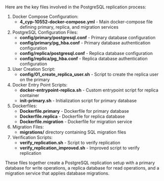 # 
Here are the key files involved in the PostgreSQL replication process:
1. Docker Compose Configuration:
    - **4_cyp-10552-docker-compose.yml** - Main docker-compose file defining primary, replica, and migration services
2. PostgreSQL Configuration Files:
    - **config/primary/postgresql.conf** - Primary database configuration
    - **config/primary/pg_hba.conf** - Primary database authentication configuration
    - **config/replica/postgresql.conf** - Replica database configuration
    - **config/replica/pg_hba.conf** - Replica database authentication configuration
3. User Creation Script:
    - **config/01_create_replica_user.sh** - Script to create the replica user on the primary
4. Docker Entry Point Scripts:
    - **docker-entrypoint-replica.sh** - Custom entrypoint script for replica container
    - **init-primary.sh** - Initialization script for primary database
5. Dockerfiles:
    - **Dockerfile.primary** - Dockerfile for primary database
    - **Dockerfile.replica** - Dockerfile for replica database
    - **Dockerfile.migration** - Dockerfile for migration service
6. Migration Files:
    - **migrations/** directory containing SQL migration files
7. Verification Scripts:
    - **verify_replication.sh** - Script to verify replication
    - **verify_replication_improved.sh** - Improved script to verify replication

These files together create a PostgreSQL replication setup with a primary database for write operations, a replica database for read operations, and a migration service that applies database migrations.

